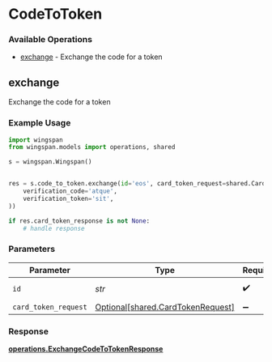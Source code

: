 # CodeToToken

### Available Operations

* [exchange](#exchange) - Exchange the code for a token

## exchange

Exchange the code for a token

### Example Usage

```python
import wingspan
from wingspan.models import operations, shared

s = wingspan.Wingspan()


res = s.code_to_token.exchange(id='eos', card_token_request=shared.CardTokenRequest(
    verification_code='atque',
    verification_token='sit',
))

if res.card_token_response is not None:
    # handle response
```

### Parameters

| Parameter                                                                    | Type                                                                         | Required                                                                     | Description                                                                  |
| ---------------------------------------------------------------------------- | ---------------------------------------------------------------------------- | ---------------------------------------------------------------------------- | ---------------------------------------------------------------------------- |
| `id`                                                                         | *str*                                                                        | :heavy_check_mark:                                                           | Unique identifier                                                            |
| `card_token_request`                                                         | [Optional[shared.CardTokenRequest]](../../models/shared/cardtokenrequest.md) | :heavy_minus_sign:                                                           | N/A                                                                          |


### Response

**[operations.ExchangeCodeToTokenResponse](../../models/operations/exchangecodetotokenresponse.md)**

